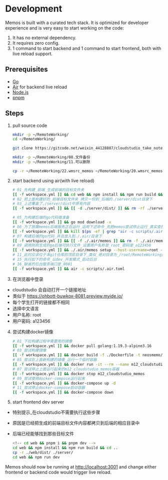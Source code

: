 # Development

Memos is built with a curated tech stack. It is optimized for developer experience and is very easy to start working on the code:

1. It has no external dependency.
2. It requires zero config.
3. 1 command to start backend and 1 command to start frontend, both with live reload support.

## Prerequisites

- [Go](https://golang.org/doc/install)
- [Air](https://github.com/cosmtrek/air#installation) for backend live reload
- [Node.js](https://nodejs.org/)
- [pnpm](https://pnpm.io/installation)

## Steps

1. pull source code

   ```bash
   mkdir -p ~/RemoteWorking/
   cd ~/RemoteWorking/

   git clone https://gitcode.net/weixin_44128887/cloudstudio_take_notes_memos ./22.wmsrc_memos

   mkdir -p ~/RemoteWorking/08.文件备份
   mkdir -p ~/RemoteWorking/11.可以删除

   cp -r ~/RemoteWorking/22.wmsrc_memos ~/RemoteWorking/20.wmsrc_memos_wmraw_原始文件/

   ```

2. start backend using air(with live reload)

   ```bash
   # 01_先构建_前端_生成前端的目标文件夹
   [[ -f workspace.yml ]] && cd web && npm install && npm run build && touch ./dist/02_web构建时间_$(date '+%Y-%m-%d日_%H:%M:%S秒').md && ls -lah ./dist && cd ..
   # 02_把上面构建好的_前端目标文件夹_拷贝一份到_后端的./server/dist目录下
   # 03_上述覆盖了./server/dist中原有内容
   [[ -f workspace.yml ]] && [[ -d ./server/dist/ ]] && rm -rf ./server/dist/ && cp -r ./web/dist/ ./server/ && touch ./server/dist/03_从web前端dist拷贝时间_$(date '+%Y-%m-%d日_%H:%M:%S秒').md && ls -lah ./server/dist/

   # 05_为构建后端的go代码做准备
   [[ -f workspace.yml ]] && go mod download -x
   # 06_为了放置memos后端服务正在运行_运用下述命令_先把memos尝试停止运行_真实查找的是_"air -c scripts/.air.toml"
   [[ -f workspace.yml ]] && kill $(ps -ef | grep "air -c scripts/.air.toml" | grep -v grep | awk '{print $2}')
   # 07_构建后端的go代码_并且放入到./.air/目录下
   [[ -f workspace.yml ]] && [[ -f ./.air/memos ]] && rm -f ./.air/memos && go build -o ./.air/memos ./main.go && touch ./.air/07_go_build_memos_构建时间_$(date '+%Y-%m-%d日_%H:%M:%S秒').md && ls -lah ./.air
   # 09_调用刚刚生成的go后端可执行文件_设置用户名称是_root_密码是_a123456
   [[ -f workspace.yml ]] && ./.air/memos setup --host-username=root --host-password=a123456 --mode dev
   # 11_此时应该位于本git仓库的顶层目录下_类似_绝对目录为_/root/RemoteWorking/22.wmsrc_memos
   # 15_执行如下的命令_以dev_开发模式_启动后台
   # 16_缺省的后台服务端口是_8081
   [[ -f workspace.yml ]] && air -c scripts/.air.toml
   ```

3. 在浏览器中登录
- cloudstudio 会自动打开一个链接地址
- 类似于 https://ohbott-buwkox-8081.preview.myide.io/
- 每个学生打开的链接都不相同
- 选择中文语言
- 用户名称: root
- 用户密码: a123456

4. 尝试构建docker镜像
   ```bash
   # 01_下拉构建过程中需要用的镜像
   [[ -f workspace.yml ]] && docker pull golang:1.19.3-alpine3.16
   # 03_尝试构建镜像
   [[ -f workspace.yml ]] && docker build -f ./Dockerfile -t neosmemo/memos:latest .
   # 05_尝试在上面新构建的镜像_运行一个临时容器
   [[ -f workspace.yml ]] && docker run -it --rm --name m12_cloudstudio_memos -p 8118:8118 neosmemo/memos:latest
   # 07_尝试停止上面运行起来的m12_cloudstudio_memos容器
   [[ -f workspace.yml ]] && docker stop m12_cloudstudio_memos
   # 09_尝试使用docker-compose运行起来
   [[ -f workspace.yml ]] && docker-compose up -d 
   # 11_尝试停止docker-compose启动容器
   [[ -f workspace.yml ]] && docker-compose down
   ```

6. start frontend dev server
- 特别提示_在cloudstudio不需要执行这些步骤
- 原因是已经把生成的前端目标文件内容都拷贝到后端的相应目录中
- 后端已经能够找到那些目标文件

   ```bash
   <!-- cd web && pnpm i && pnpm dev -->
   cd web && npm install && npm run build && cd ..
   cp -r ./web/dist/ ./server/
   cd web && npm run dev
   ```



Memos should now be running at [http://localhost:3001](http://localhost:3001) and change either frontend or backend code would trigger live reload.
